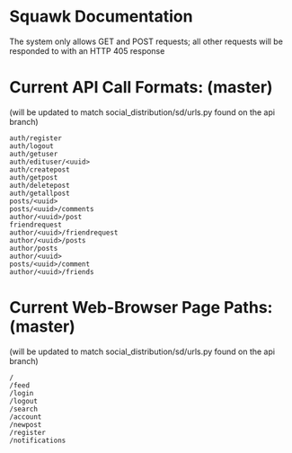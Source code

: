 Squawk Documentation
========================

The system only allows GET and POST requests; all other requests will be responded to with an HTTP 405 response

Current API Call Formats: (master)
========================

(will be updated to match social_distribution/sd/urls.py found on the api branch)

    
    auth/register
    auth/logout
    auth/getuser
    auth/edituser/<uuid>
    auth/createpost
    auth/getpost
    auth/deletepost
    auth/getallpost
    posts/<uuid>
    posts/<uuid>/comments
    author/<uuid>/post
    friendrequest
    author/<uuid>/friendrequest
    author/<uuid>/posts
    author/posts
    author/<uuid>
    posts/<uuid>/comment
    author/<uuid>/friends

Current Web-Browser Page Paths: (master)
========================

(will be updated to match social_distribution/sd/urls.py found on the api branch)

    
    /
    /feed
    /login
    /logout
    /search
    /account
    /newpost
    /register
    /notifications

